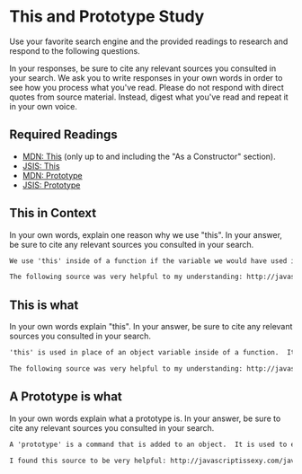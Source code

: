 # This and Prototype Study

Use your favorite search engine and the provided readings to research and
respond to the following questions.

In your responses, be sure to cite any relevant sources you consulted in your
search. We ask you to write responses in your own words in order to see how you
process what you've read. Please do not respond with direct quotes from source
material. Instead, digest what you've read and repeat it in your own voice.

## Required Readings

-   [MDN: This](https://developer.mozilla.org/en-US/docs/Web/JavaScript/Reference/Operators/this)
(only up to and including the "As a Constructor" section).
-   [JSIS: This](http://javascriptissexy.com/understand-javascripts-this-with-clarity-and-master-it/)
-   [MDN: Prototype](https://developer.mozilla.org/en-US/docs/Learn/JavaScript/Objects/Object_prototypes)
-   [JSIS: Prototype](http://javascriptissexy.com/javascript-prototype-in-plain-detailed-language/)

## This in Context

In your own words, explain one reason why we use "this". In your answer, be
sure to cite any relevant sources you consulted in your search.

```md
We use 'this' inside of a function if the variable we would have used is already in use somewhere else in the code globally.  The function would get confused as to which variable to use (the local one or the global one), so we can use 'this' to represent the object variable locally.

The following source was very helpful to my understanding: http://javascriptissexy.com/understand-javascripts-this-with-clarity-and-master-it/
```

## This is what

In your own words explain "this".  In your answer, be
sure to cite any relevant sources you consulted in your search.

```md
'this' is used in place of an object variable inside of a function.  It is used to replace a local variable if there exists a global variable of the same name as the local one.  It also makes the code more aesthetically pleasing.  If 'this' is used outside of a function (in the global scope) it refers to the 'window' object, as in the window that is used to view a web page or application.  However, 'this' only refers to the global 'window' object if strict mode is not in use.

The following source was very helpful to my understanding: http://javascriptissexy.com/understand-javascripts-this-with-clarity-and-master-it/
```

## A Prototype is what

In your own words explain what a prototype is.  In your answer, be
sure to cite any relevant sources you consulted in your search.

```md
A 'prototype' is a command that is added to an object.  It is used to establish a set of properties of an object.  If an object is set with a 'prototype' property and a new variable is created that uses that same object, the properties established by the 'prototype' will be applied to the new variable without the need to retype these properties.  The new variable is said to 'inherit' the properties of the object with 'prototype'.

I found this source to be very helpful: http://javascriptissexy.com/javascript-prototype-in-plain-detailed-language/
```
